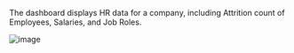 The dashboard displays HR data for a company, including Attrition count of Employees, Salaries, and Job Roles.

![image](https://github.com/user-attachments/assets/1ad3d079-b168-454a-871f-6cddc0e891ee)




